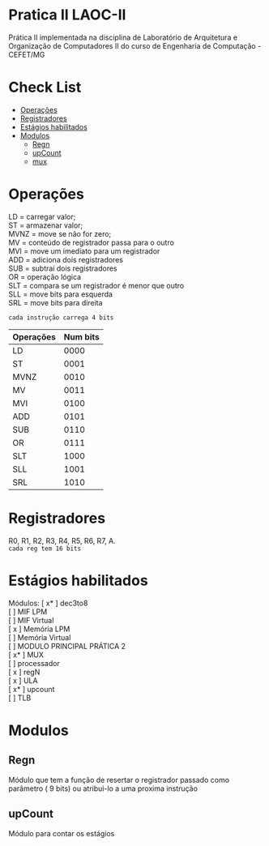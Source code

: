 # Pratica II LAOC-II
Prática II implementada na disciplina de Laboratório de Arquitetura e Organização de Computadores II do curso de Engenharia de Computação - CEFET/MG

Check List
=================

<!--ts-->
   * [Operações](#operacoes)
   * [Registradores](#registradores)
   * [Estágios habilitados](#estagios-habilitados)
   * [Modulos](#modulos)
     * [Regn](#regn)
     * [upCount](#upcount)
     * [mux](#mux)
<!--te-->


Operações
============

LD = carregar valor; <br />
ST = armazenar valor; <br />
MVNZ = move se não for zero; <br />
MV = conteúdo de registrador passa para o outro <br />
MVI = move um imediato para um registrador <br />
ADD = adiciona dois registradores <br />
SUB = subtrai dois registradores <br />
OR = operação lógica <br />
SLT = compara se um registrador é menor que outro <br />
SLL = move bits para esquerda <br />
SRL = move bits para direita <br />

``` cada instrução carrega 4 bits ```

|      Operações      |      Num bits       |
| ------------------- | ------------------- |
|         LD          |        0000         |
|         ST          |        0001         |
|        MVNZ         |        0010         |
|        MV           |        0011         |
|        MVI          |        0100         |
|        ADD          |        0101         |
|        SUB          |        0110         |
|         OR          |        0111         |
|        SLT          |        1000         |
|        SLL          |        1001         |
|        SRL          |        1010         |

Registradores
============
R0, R1, R2, R3, R4, R5, R6, R7, A. <br />
``` cada reg tem 16 bits ```


Estágios habilitados
============

Módulos:
[ x* ] dec3to8  <br />
[ ] MIF LPM  <br />
[ ] MIF Virtual  <br />
[ x ] Memória LPM  <br />
[ ] Memória Virtual  <br />
[ ] MODULO PRINCIPAL PRÁTICA 2  <br />
[ x* ] MUX  <br />
[ ] processador  <br />
[ x ] regN  <br />
[ x ] ULA  <br />
[ x* ] upcount  <br /> 
[ ] TLB  <br />


Modulos
============
Regn
-----
Módulo que tem a função de resertar o registrador passado como parâmetro ( 9 bits) ou atribui-lo a uma proxima instrução

upCount
-----
Módulo para contar os estágios


